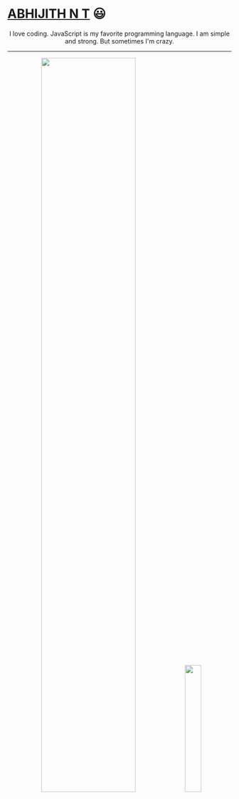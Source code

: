  # <a href="https://www.linkedin.com/in/abhijithnt/">ABHIJITH N T</a> :smiley:


<p align="center">
I love coding. JavaScript is my favorite programming language. I am simple and strong. But sometimes I'm crazy.
</p>

---

<p align="center">
 <img width="65%" src="https://github-readme-stats.vercel.app/api?username=Abhijith-cloud&show_icons=true&theme=tokyonight" />
 <img width="27%"  src="https://github-readme-stats.vercel.app/api/top-langs/?username=Abhijith-cloud&theme=tokyonight" />
</p>
